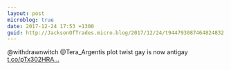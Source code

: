 ```yaml
---
layout: post
microblog: true
date: 2017-12-24 17:53 +1300
guid: http://JacksonOfTrades.micro.blog/2017/12/24/t944793087464824832.html
---
```

@withdrawnwitch @Tera_Argentis plot twist gay is now antigay [t.co/pTx302HRA...](https://t.co/pTx302HRAx)
